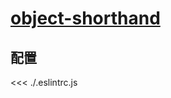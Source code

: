 
# [object-shorthand](https://eslint.vuejs.org/rules/object-shorthand.html)

## 配置

<<< ./.eslintrc.js
        
